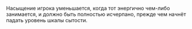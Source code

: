 Насыщение игрока уменьшается, когда тот энергично чем-либо занимается, и должно быть полностью исчерпано, прежде чем начнёт падать уровень шкалы сытости.